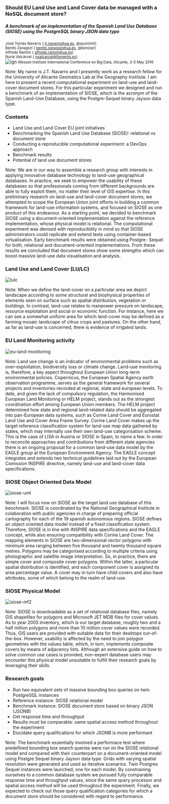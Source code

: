 ### Should EU Land Use and Land Cover data be managed with a NoSQL document store?
##### A benchmark of an implementation of the Spanish Land Use Database (SIOSE) using the PostgreSQL binary JSON data type
  
<small>José Tomás Navarro    {<i class="fa fa-envelope"></i> jt.navarro@ua.es,  <i class="fa fa-github"></i> @quommit}</small>  
<small>Benito Zaragozí    {<i class="fa fa-envelope"></i> benito.zaragozi@ua.es,  <i class="fa fa-github"></i> @benizar}</small>  
<small>Alfredo Ramón    {<i class="fa fa-envelope"></i>  alfredo.ramon@ua.es}</small>  
<small>Nuria Valcárcel    {<i class="fa fa-envelope"></i>  nvalcarcel@fomento.es}</small>  
![ign](http://labgeo.github.io/bigdata2016-siose-benchmark/img/iig-ign.jpg)
<small>Wessex Institute International Conference on Big Data, Alicante, 3-5 May 2016</small>

Note:
My name is J.T. Navarro and I presently work as a research fellow for the University of Alicante Geomatics Lab at the Geography Institute. I am here to present a recent computational experiment on land-use and land-cover document stores. For this particular experiment we designed and run a benchmark of an implementation of SIOSE, which is the acronym of the Spanish Land-Use Database, using the Postgre-Sequel binary Jayson data type.



### Contents
-  Land Use and Land Cover EU joint initiatives
-  Benchmarking the Spanish Land Use Database (SIOSE): relational vs document store
-  Conducting a reproducible computational experiment: a DevOps approach
-  Benchmark results
-  Potential of land use document stores

Note:
We are in our way to assemble a research group with interests in applying innovative database technology to land-use geographical databases. In practice, we seek to empower the usability of these databases so that professionals coming from different backgrounds are able to fully exploit them, no matter their level of GIS expertise. In this preliminary research on land-use and land-cover document stores, we attempted to scope the European Union joint efforts in building a common framework for land-use information systems, and focused on SIOSE as one product of this endeavour. As a starting point, we decided to benchmark SIOSE using a document-oriented implementation against the reference implementation, whose physical model is relational. The computational experiment was devised with reproducibility in mind so that SIOSE administrators could replicate and extend tests using container-based virtualisation. Early benchmark results were obtained using Postgre- Sequel for both, relational and document-oriented implementations. From these results we concluded that document stores show some strengths which can boost massive land-use data visualisation and analysis.



### Land Use and Land Cover (LU/LC)
![lulc](http://labgeo.github.io/bigdata2016-siose-benchmark/img/lulc.png)

Note:
When we define the land-cover on a particular area we depict landscape according to some structural and biophysical properties of elements seen on surface such as spatial distribution, vegetation or buildings. In contrast, land-use relates to manpower pressure on landscape, resource explotation and social or economic function. For instance, here we can see a somewhat uniform area for which land-cover may be defined as a farming mosaic landscape of citrus crops and pastures. On the other hand, as far as land-use is concerned, there is evidence of irrigated lands.



### EU Land Monitoring activity
![eu-land-monitoring](http://labgeo.github.io/bigdata2016-siose-benchmark/img/eu-land-monitoring.png)

Note:
Land use change is an indicator of environmental problems such as over-exploitation, biodiversity loss or climate change. Land-use monitoring is, therefore, a key aspect throughout European Union long-term environmental policies. Copernicus, the European Spatial Agency earth observation programme, serves as the general framework for several projects and inventories recorded at regional, state and european levels. To date, and given the lack of compulsory regulation, the Harmonised European Land Monitoring or HELM project, stands out as the strongest coordination effort among European Union members. The HELM project determined how state and regional land-related data should be aggregated into pan-European data systems, such as Corine Land Cover and Eurostat Land Use and Cover Area Frame Survey. Corine Land Cover makes up the target reference classification system for land-use map data gathered by states, which may internally use their own land-use categorisation scheme. This is the case of LISA in Austria or SIOSE in Spain, to name a few. In order to reconcile approaches and contributions from different state agencies there is an ongoing proposal for a common land-use data model by the EAGLE group at the European Environment Agency. The EAGLE concept integrates and extends two technical guidelines laid out by the European Comission INSPIRE directive, namely land-use and land-cover data specifications.



### SIOSE Object Oriented Data Model
![siose-uml](http://labgeo.github.io/bigdata2016-siose-benchmark/img/siose-uml.png)

Note:
I will focus now on SIOSE as the target land use database of this benchmark. SIOSE is coordinated by the National Geographical Institute in colaboration with public agencies in charge of preparing official cartography for each of the 19 spanish autonomous regions. SIOSE defines an object oriented data model instead of a fixed classification system. Therefore, SIOSE is in line with INSPIRE data specifications and the EAGLE concept, while also ensuring compatibility with Corine Land Cover. The mapping elements in SIOSE are two-dimensional vector polygons with minimum area ranging between five thousand and twenty thousand square metres. Polygons may be categorised according to multiple criteria using photographic and satellite image interpretation. So, in practice, there are simple cover and composite cover polygons. Within the latter, a particular spatial distribution is identified, and each component cover is assigned its area percentage value. A cover may in turn have child covers and also have attributes, some of which belong to the realm of land-use.



### SIOSE Physical Model
![siose-mf2](http://labgeo.github.io/bigdata2016-siose-benchmark/img/siose-mf2.png)

Note:
SIOSE is downloadable as a set of relational database files, namely GIS shapefiles for polygons and Microsoft JET MDB files for cover values. As to year 2005 inventory, which is our target database, roughly two and a half million polygons and more than 10 million cover values were recorded. Thus, GIS users are provided with suitable data for their desktops out-of-the-box. However, usability is affected by the need to join polygon geometries with the values table, which, in turn, implements composite covers by means of adjacency lists. Although an extensive guide on how to solve common use cases is provided, non-expert database users may encounter this physical model unsuitable to fulfill their research goals by leveraging their skills.



### Research goals
-  Run two equivalent sets of massive bounding box queries on twin PostgreSQL instances
  -  Reference instance: SIOSE relational model
  -  Benchmark instance: SIOSE document store based on binary JSON (JSONB)
-  Get response time and throughput
-  Results must be comparable: same spatial access method throughout the experiment
-  Elucidate query qualifications for which JSONB is more performant

Note:
The benchmark essentially involved a performace test where predefined bounding box search queries were run on the SIOSE relational model and compared with their counterpart on a document-oriented model using Postgre Sequel binary Jayson data type. Grids with varying spatial resolution were generated and used as iterative scenarios. Twin Postgres Sequel instances were launched, one for each model. By constraining ourselves to a common database system we pursued fully comparable response time and throughput values, since the same query processor and spatial access method will be used throughout the experiment. Finally, we expected to check out those query qualification categories for which a document store should be considered with regard to performance.
